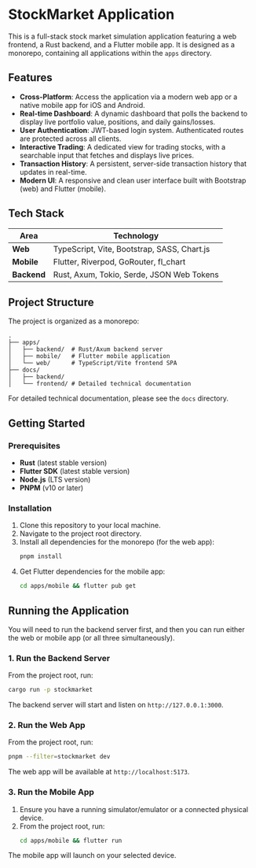 # StockMarket Application

This is a full-stack stock market simulation application featuring a web frontend, a Rust backend, and a Flutter mobile app. It is designed as a monorepo, containing all applications within the `apps` directory.

## Features

- **Cross-Platform**: Access the application via a modern web app or a native mobile app for iOS and Android.
- **Real-time Dashboard**: A dynamic dashboard that polls the backend to display live portfolio value, positions, and daily gains/losses.
- **User Authentication**: JWT-based login system. Authenticated routes are protected across all clients.
- **Interactive Trading**: A dedicated view for trading stocks, with a searchable input that fetches and displays live prices.
- **Transaction History**: A persistent, server-side transaction history that updates in real-time.
- **Modern UI**: A responsive and clean user interface built with Bootstrap (web) and Flutter (mobile).

## Tech Stack

| Area      | Technology                                    |
|-----------|-----------------------------------------------|
| **Web**       | TypeScript, Vite, Bootstrap, SASS, Chart.js   |
| **Mobile**    | Flutter, Riverpod, GoRouter, fl_chart         |
| **Backend**   | Rust, Axum, Tokio, Serde, JSON Web Tokens     |

## Project Structure

The project is organized as a monorepo:

```
.
├── apps/
│   ├── backend/  # Rust/Axum backend server
│   ├── mobile/   # Flutter mobile application
│   └── web/      # TypeScript/Vite frontend SPA
├── docs/
│   ├── backend/
│   └── frontend/ # Detailed technical documentation
```

For detailed technical documentation, please see the `docs` directory.

## Getting Started

### Prerequisites

-   **Rust** (latest stable version)
-   **Flutter SDK** (latest stable version)
-   **Node.js** (LTS version)
-   **PNPM** (v10 or later)

### Installation

1.  Clone this repository to your local machine.
2.  Navigate to the project root directory.
3.  Install all dependencies for the monorepo (for the web app):
    ```sh
    pnpm install
    ```
4. Get Flutter dependencies for the mobile app:
    ```sh
    cd apps/mobile && flutter pub get
    ```

## Running the Application

You will need to run the backend server first, and then you can run either the web or mobile app (or all three simultaneously).

### 1. Run the Backend Server

From the project root, run:

```sh
cargo run -p stockmarket
```

The backend server will start and listen on `http://127.0.0.1:3000`.

### 2. Run the Web App

From the project root, run:

```sh
pnpm --filter=stockmarket dev
```

The web app will be available at `http://localhost:5173`.

### 3. Run the Mobile App

1.  Ensure you have a running simulator/emulator or a connected physical device.
2.  From the project root, run:
    ```sh
    cd apps/mobile && flutter run
    ```

The mobile app will launch on your selected device.

